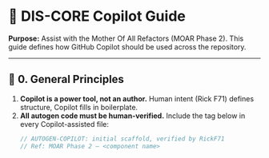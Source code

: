 # 🤖 DIS-CORE Copilot Guide
**Purpose:** Assist with the Mother Of All Refactors (MOAR Phase 2).
This guide defines how GitHub Copilot should be used across the repository.

---

## 🧭 0. General Principles
1. **Copilot is a power tool, not an author.**
   Human intent (Rick F71) defines structure, Copilot fills in boilerplate.
2. **All autogen code must be human-verified.**
   Include the tag below in every Copilot-assisted file:
   ```go
   // AUTOGEN-COPILOT: initial scaffold, verified by RickF71
   // Ref: MOAR Phase 2 – <component name>
